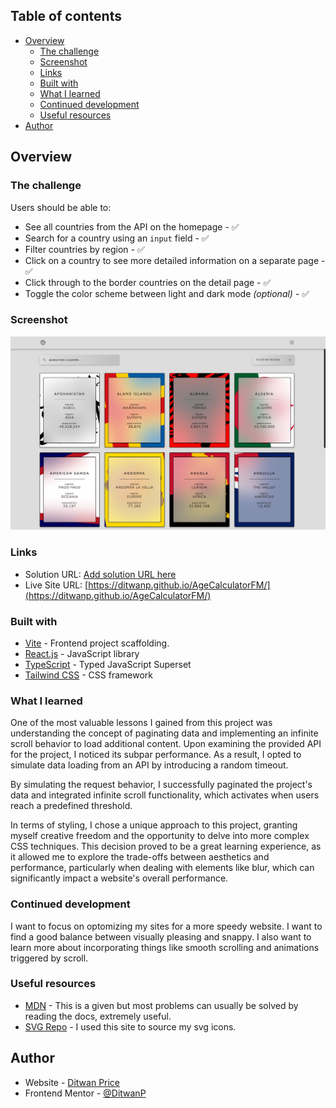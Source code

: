 ## Table of contents

- [Overview](#overview)
  - [The challenge](#the-challenge)
  - [Screenshot](#screenshot)
  - [Links](#links)
  - [Built with](#built-with)
  - [What I learned](#what-i-learned)
  - [Continued development](#continued-development)
  - [Useful resources](#useful-resources)
- [Author](#author)

## Overview

### The challenge

Users should be able to:

- See all countries from the API on the homepage - ✅
- Search for a country using an `input` field - ✅
- Filter countries by region - ✅
- Click on a country to see more detailed information on a separate page - ✅
- Click through to the border countries on the detail page - ✅
- Toggle the color scheme between light and dark mode _(optional)_ - ✅

### Screenshot

![](./CountrySearcher.png)

### Links

- Solution URL: [Add solution URL here](https://your-solution-url.com)
- Live Site URL: [https://ditwanp.github.io/AgeCalculatorFM/](https://ditwanp.github.io/AgeCalculatorFM/)

### Built with

- [Vite](https://vitejs.dev/) - Frontend project scaffolding.
- [React.js](https://reactjs.org/) - JavaScript library
- [TypeScript](https://www.typescriptlang.org/) - Typed JavaScript Superset
- [Tailwind CSS](https://tailwindcss.com/) - CSS framework

### What I learned

One of the most valuable lessons I gained from this project was understanding the concept of paginating data and implementing an infinite scroll behavior to load additional content. Upon examining the provided API for the project, I noticed its subpar performance. As a result, I opted to simulate data loading from an API by introducing a random timeout.

By simulating the request behavior, I successfully paginated the project's data and integrated infinite scroll functionality, which activates when users reach a predefined threshold.

In terms of styling, I chose a unique approach to this project, granting myself creative freedom and the opportunity to delve into more complex CSS techniques. This decision proved to be a great learning experience, as it allowed me to explore the trade-offs between aesthetics and performance, particularly when dealing with elements like blur, which can significantly impact a website's overall performance.

### Continued development

I want to focus on optomizing my sites for a more speedy website. I want to find a good balance between visually pleasing and snappy. I also want to learn more about incorporating things like smooth scrolling and animations triggered by scroll.

### Useful resources

- [MDN](https://developer.mozilla.org/en-US/) - This is a given but most problems can usually be solved by reading the docs, extremely useful.
- [SVG Repo](https://www.svgrepo.com/) - I used this site to source my svg icons.

## Author

- Website - [Ditwan Price](https://www.your-site.com)
- Frontend Mentor - [@DitwanP](https://www.frontendmentor.io/profile/DitwanP)
